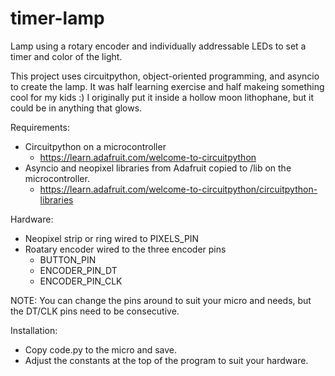# timer-lamp
Lamp using a rotary encoder and individually addressable LEDs to set a timer and color of the light.

This project uses circuitpython, object-oriented programming, and asyncio to create the lamp. It was half learning exercise and half makeing something cool for my kids :) I originally put it inside a hollow moon lithophane, but it could be in anything that glows.

Requirements:
- Circuitpython on a microcontroller
    - https://learn.adafruit.com/welcome-to-circuitpython
- Asyncio and neopixel libraries from Adafruit copied to /lib on the microcontroller.
    - https://learn.adafruit.com/welcome-to-circuitpython/circuitpython-libraries

Hardware:
- Neopixel strip or ring wired to PIXELS_PIN
- Roatary encoder wired to the three encoder pins
    - BUTTON_PIN
    - ENCODER_PIN_DT
    - ENCODER_PIN_CLK

NOTE: You can change the pins around to suit your micro and needs, but the DT/CLK pins need to be consecutive.

Installation:
- Copy code.py to the micro and save.
- Adjust the constants at the top of the program to suit your hardware.
